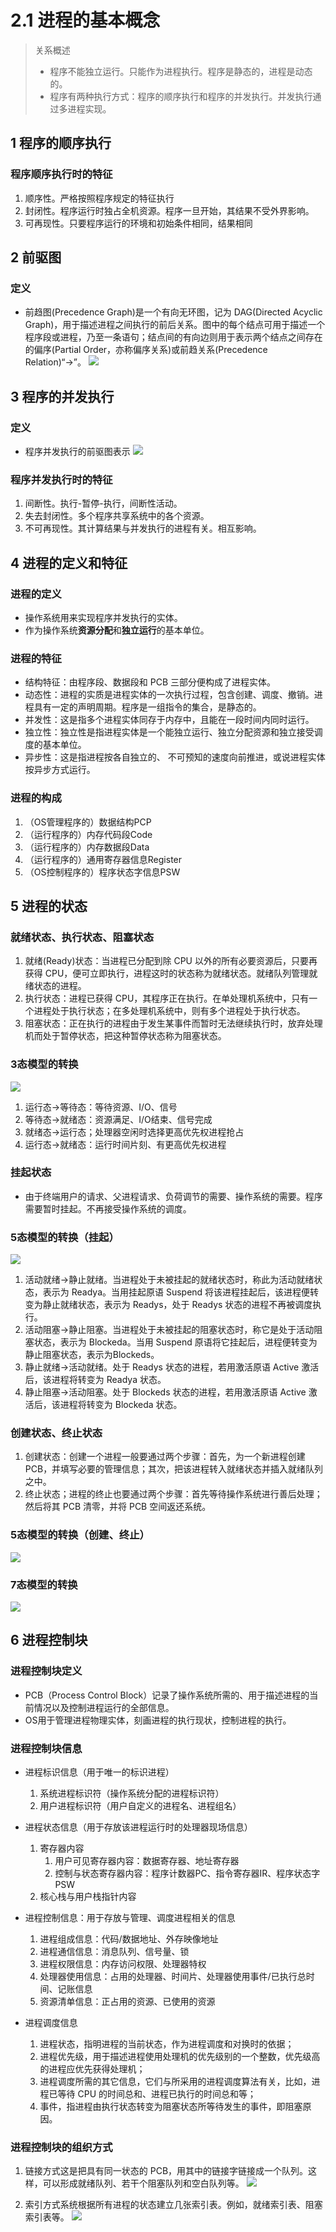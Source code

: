 # 2.1 进程的基本概念

> 关系概述
> * 程序不能独立运行。只能作为进程执行。程序是静态的，进程是动态的。
> * 程序有两种执行方式：程序的顺序执行和程序的并发执行。并发执行通过多进程实现。

## 1 程序的顺序执行

### 程序顺序执行时的特征

1. 顺序性。严格按照程序规定的特征执行
2. 封闭性。程序运行时独占全机资源。程序一旦开始，其结果不受外界影响。
3. 可再现性。只要程序运行的环境和初始条件相同，结果相同

## 2 前驱图

### 定义

* 前趋图(Precedence Graph)是一个有向无环图，记为 DAG(Directed Acyclic Graph)，用于描述进程之间执行的前后关系。图中的每个结点可用于描述一个程序段或进程，乃至一条语句；结点间的有向边则用于表示两个结点之间存在的偏序(Partial Order，亦称偏序关系)或前趋关系(Precedence Relation)“→”。
![](image/2021-03-30-12-10-58.png)

## 3 程序的并发执行

### 定义
* 程序并发执行的前驱图表示
  ![](image/2021-03-30-12-12-52.png)

### 程序并发执行时的特征

1. 间断性。执行-暂停-执行，间断性活动。
2. 失去封闭性。多个程序共享系统中的各个资源。
3. 不可再现性。其计算结果与并发执行的进程有关。相互影响。

## 4 进程的定义和特征

### 进程的定义
* 操作系统用来实现程序并发执行的实体。
* 作为操作系统**资源分配**和**独立运行**的基本单位。

### 进程的特征

* 结构特征：由程序段、数据段和 PCB 三部分便构成了进程实体。
* 动态性：进程的实质是进程实体的一次执行过程，包含创建、调度、撤销。进程具有一定的声明周期。程序是一组指令的集合，是静态的。
* 并发性：这是指多个进程实体同存于内存中，且能在一段时间内同时运行。
* 独立性：独立性是指进程实体是一个能独立运行、独立分配资源和独立接受调度的基本单位。
* 异步性：这是指进程按各自独立的、 不可预知的速度向前推进，或说进程实体按异步方式运行。



### 进程的构成

1. （OS管理程序的）数据结构PCP
2. （运行程序的）内存代码段Code
3. （运行程序的）内存数据段Data
4. （运行程序的）通用寄存器信息Register
5. （OS控制程序的）程序状态字信息PSW

## 5 进程的状态
### 就绪状态、执行状态、阻塞状态
1. 就绪(Ready)状态：当进程已分配到除 CPU 以外的所有必要资源后，只要再获得 CPU，便可立即执行，进程这时的状态称为就绪状态。就绪队列管理就绪状态的进程。
2. 执行状态：进程已获得 CPU，其程序正在执行。在单处理机系统中，只有一个进程处于执行状态；在多处理机系统中，则有多个进程处于执行状态。
3. 阻塞状态：正在执行的进程由于发生某事件而暂时无法继续执行时，放弃处理机而处于暂停状态，把这种暂停状态称为阻塞状态。

### 3态模型的转换
![](image/2021-03-30-12-27-36.png)

1. 运行态→等待态：等待资源、I/O、信号
2. 等待态→就绪态：资源满足、I/O结束、信号完成
3. 就绪态→运行态；处理器空闲时选择更高优先权进程抢占
4. 运行态→就绪态：运行时间片刻、有更高优先权进程

### 挂起状态

*  由于终端用户的请求、父进程请求、负荷调节的需要、操作系统的需要。程序需要暂时挂起。不再接受操作系统的调度。


### 5态模型的转换（挂起）
![](image/2021-03-30-12-34-04.png)
1. 活动就绪→静止就绪。当进程处于未被挂起的就绪状态时，称此为活动就绪状态，表示为 Readya。当用挂起原语 Suspend 将该进程挂起后，该进程便转变为静止就绪状态，表示为 Readys，处于 Readys 状态的进程不再被调度执行。
2. 活动阻塞→静止阻塞。当进程处于未被挂起的阻塞状态时，称它是处于活动阻塞状态，表示为 Blockeda。当用 Suspend 原语将它挂起后，进程便转变为静止阻塞状态，表示为Blockeds。
3. 静止就绪→活动就绪。处于 Readys 状态的进程，若用激活原语 Active 激活后，该进程将转变为 Readya 状态。
4. 静止阻塞→活动阻塞。处于 Blockeds 状态的进程，若用激活原语 Active 激活后，该进程将转变为 Blockeda 状态。

### 创建状态、终止状态

1. 创建状态：创建一个进程一般要通过两个步骤：首先，为一个新进程创建 PCB，并填写必要的管理信息；其次，把该进程转入就绪状态并插入就绪队列之中。
2. 终止状态；进程的终止也要通过两个步骤：首先等待操作系统进行善后处理；然后将其 PCB 清零，并将 PCB 空间返还系统。

### 5态模型的转换（创建、终止）

![](image/2021-03-30-12-42-15.png)

### 7态模型的转换

![](image/2021-03-30-12-42-58.png)




## 6 进程控制块

### 进程控制块定义
* PCB（Process Control Block）记录了操作系统所需的、用于描述进程的当前情况以及控制进程运行的全部信息。
* OS用于管理进程物理实体，刻画进程的执行现状，控制进程的执行。


### 进程控制块信息
* 进程标识信息（用于唯一的标识进程）
  1. 系统进程标识符（操作系统分配的进程标识符）
  2. 用户进程标识符（用户自定义的进程名、进程组名）
* 进程状态信息（用于存放该进程运行时的处理器现场信息）
  1. 寄存器内容
     1. 用户可见寄存器内容：数据寄存器、地址寄存器
     2. 控制与状态寄存器内容：程序计数器PC、指令寄存器IR、程序状态字PSW
  2. 核心栈与用户栈指针内容

* 进程控制信息：用于存放与管理、调度进程相关的信息
  1. 进程组成信息：代码/数据地址、外存映像地址
  2. 进程通信信息：消息队列、信号量、锁
  3. 进程权限信息：内存访问权限、处理器特权
  4. 处理器使用信息：占用的处理器、时间片、处理器使用事件/已执行总时间、记账信息
  5. 资源清单信息：正占用的资源、已使用的资源

* 进程调度信息
  1. 进程状态，指明进程的当前状态，作为进程调度和对换时的依据；
  2. 进程优先级，用于描述进程使用处理机的优先级别的一个整数，优先级高的进程应优先获得处理机；
  3. 进程调度所需的其它信息，它们与所采用的进程调度算法有关，比如，进程已等待 CPU 的时间总和、进程已执行的时间总和等；
  4. 事件，指进程由执行状态转变为阻塞状态所等待发生的事件，即阻塞原因。

### 进程控制块的组织方式

1. 链接方式这是把具有同一状态的 PCB，用其中的链接字链接成一个队列。这样，可以形成就绪队列、若干个阻塞队列和空白队列等。
![](image/2021-03-30-12-57-26.png)

2.  索引方式系统根据所有进程的状态建立几张索引表。例如，就绪索引表、阻塞索引表等。
![](image/2021-03-30-12-58-03.png)


